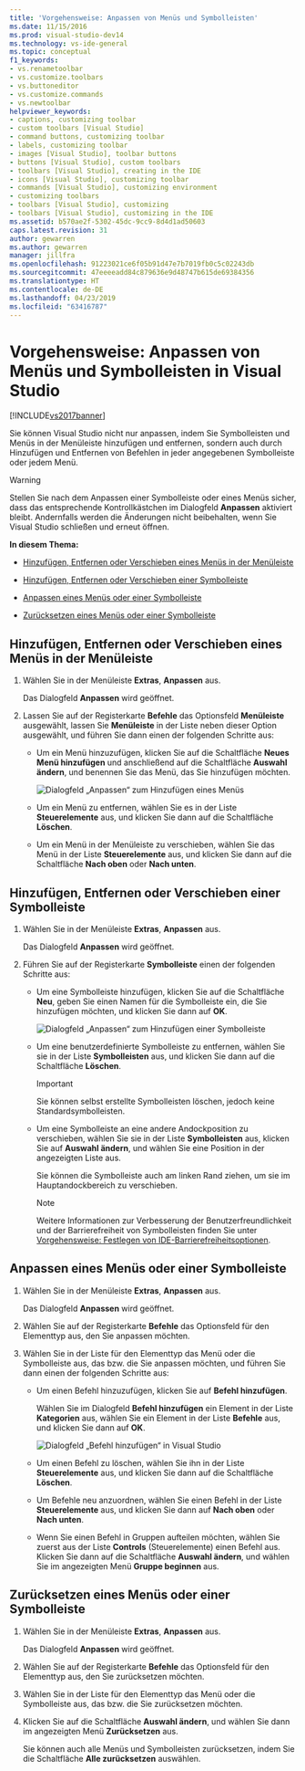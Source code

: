 ```yaml
---
title: 'Vorgehensweise: Anpassen von Menüs und Symbolleisten'
ms.date: 11/15/2016
ms.prod: visual-studio-dev14
ms.technology: vs-ide-general
ms.topic: conceptual
f1_keywords:
- vs.renametoolbar
- vs.customize.toolbars
- vs.buttoneditor
- vs.customize.commands
- vs.newtoolbar
helpviewer_keywords:
- captions, customizing toolbar
- custom toolbars [Visual Studio]
- command buttons, customizing toolbar
- labels, customizing toolbar
- images [Visual Studio], toolbar buttons
- buttons [Visual Studio], custom toolbars
- toolbars [Visual Studio], creating in the IDE
- icons [Visual Studio], customizing toolbar
- commands [Visual Studio], customizing environment
- customizing toolbars
- toolbars [Visual Studio], customizing
- toolbars [Visual Studio], customizing in the IDE
ms.assetid: b570ae2f-5302-45dc-9cc9-8d4d1ad50603
caps.latest.revision: 31
author: gewarren
ms.author: gewarren
manager: jillfra
ms.openlocfilehash: 91223021ce6f05b91d47e7b7019fb0c5c02243db
ms.sourcegitcommit: 47eeeeadd84c879636e9d48747b615de69384356
ms.translationtype: HT
ms.contentlocale: de-DE
ms.lasthandoff: 04/23/2019
ms.locfileid: "63416787"
---
```

# <a name="how-to-customize-menus-and-toolbars-in-visual-studio"></a>Vorgehensweise: Anpassen von Menüs und Symbolleisten in Visual Studio
[!INCLUDE[vs2017banner](../includes/vs2017banner.md)]

Sie können Visual Studio nicht nur anpassen, indem Sie Symbolleisten und Menüs in der Menüleiste hinzufügen und entfernen, sondern auch durch Hinzufügen und Entfernen von Befehlen in jeder angegebenen Symbolleiste oder jedem Menü.

> [!WARNING]
> Stellen Sie nach dem Anpassen einer Symbolleiste oder eines Menüs sicher, dass das entsprechende Kontrollkästchen im Dialogfeld **Anpassen** aktiviert bleibt. Andernfalls werden die Änderungen nicht beibehalten, wenn Sie Visual Studio schließen und erneut öffnen.

 **In diesem Thema:**

- [Hinzufügen, Entfernen oder Verschieben eines Menüs in der Menüleiste](../ide/how-to-customize-menus-and-toolbars-in-visual-studio.md#bkmk_addmenu)

- [Hinzufügen, Entfernen oder Verschieben einer Symbolleiste](../ide/how-to-customize-menus-and-toolbars-in-visual-studio.md#bkmk_addtoolbar)

- [Anpassen eines Menüs oder einer Symbolleiste](../ide/how-to-customize-menus-and-toolbars-in-visual-studio.md#bkmk_customize)

- [Zurücksetzen eines Menüs oder einer Symbolleiste](../ide/how-to-customize-menus-and-toolbars-in-visual-studio.md#bkmk_reset)

## <a name="bkmk_addmenu"></a> Hinzufügen, Entfernen oder Verschieben eines Menüs in der Menüleiste

1. Wählen Sie in der Menüleiste **Extras**, **Anpassen** aus.

     Das Dialogfeld **Anpassen** wird geöffnet.

2. Lassen Sie auf der Registerkarte **Befehle** das Optionsfeld **Menüleiste** ausgewählt, lassen Sie **Menüleiste** in der Liste neben dieser Option ausgewählt, und führen Sie dann einen der folgenden Schritte aus:

    - Um ein Menü hinzuzufügen, klicken Sie auf die Schaltfläche **Neues Menü hinzufügen** und anschließend auf die Schaltfläche **Auswahl ändern**, und benennen Sie das Menü, das Sie hinzufügen möchten.

         ![Dialogfeld „Anpassen“ zum Hinzufügen eines Menüs](../ide/media/addmenu.png "AddMenu")

    - Um ein Menü zu entfernen, wählen Sie es in der Liste **Steuerelemente** aus, und klicken Sie dann auf die Schaltfläche **Löschen**.

    - Um ein Menü in der Menüleiste zu verschieben, wählen Sie das Menü in der Liste **Steuerelemente** aus, und klicken Sie dann auf die Schaltfläche **Nach oben** oder **Nach unten**.

## <a name="bkmk_addtoolbar"></a> Hinzufügen, Entfernen oder Verschieben einer Symbolleiste

1. Wählen Sie in der Menüleiste **Extras**, **Anpassen** aus.

     Das Dialogfeld **Anpassen** wird geöffnet.

2. Führen Sie auf der Registerkarte **Symbolleiste** einen der folgenden Schritte aus:

    - Um eine Symbolleiste hinzufügen, klicken Sie auf die Schaltfläche **Neu**, geben Sie einen Namen für die Symbolleiste ein, die Sie hinzufügen möchten, und klicken Sie dann auf **OK**.

         ![Dialogfeld „Anpassen“ zum Hinzufügen einer Symbolleiste](../ide/media/addtoolbar.png "AddToolbar")

    - Um eine benutzerdefinierte Symbolleiste zu entfernen, wählen Sie sie in der Liste **Symbolleisten** aus, und klicken Sie dann auf die Schaltfläche **Löschen**.

        > [!IMPORTANT]
        > Sie können selbst erstellte Symbolleisten löschen, jedoch keine Standardsymbolleisten.

    - Um eine Symbolleiste an eine andere Andockposition zu verschieben, wählen Sie sie in der Liste **Symbolleisten** aus, klicken Sie auf **Auswahl ändern**, und wählen Sie eine Position in der angezeigten Liste aus.

         Sie können die Symbolleiste auch am linken Rand ziehen, um sie im Hauptandockbereich zu verschieben.

        > [!NOTE]
        > Weitere Informationen zur Verbesserung der Benutzerfreundlichkeit und der Barrierefreiheit von Symbolleisten finden Sie unter [Vorgehensweise: Festlegen von IDE-Barrierefreiheitsoptionen](../ide/reference/how-to-set-ide-accessibility-options.md).

## <a name="bkmk_customize"></a> Anpassen eines Menüs oder einer Symbolleiste

1. Wählen Sie in der Menüleiste **Extras**, **Anpassen** aus.

     Das Dialogfeld **Anpassen** wird geöffnet.

2. Wählen Sie auf der Registerkarte **Befehle** das Optionsfeld für den Elementtyp aus, den Sie anpassen möchten.

3. Wählen Sie in der Liste für den Elementtyp das Menü oder die Symbolleiste aus, das bzw. die Sie anpassen möchten, und führen Sie dann einen der folgenden Schritte aus:

    - Um einen Befehl hinzuzufügen, klicken Sie auf **Befehl hinzufügen**.

         Wählen Sie im Dialogfeld **Befehl hinzufügen** ein Element in der Liste **Kategorien** aus, wählen Sie ein Element in der Liste **Befehle** aus, und klicken Sie dann auf **OK**.

         ![Dialogfeld „Befehl hinzufügen“ in Visual Studio](../ide/media/addcommand.png "AddCommand")

    - Um einen Befehl zu löschen, wählen Sie ihn in der Liste **Steuerelemente** aus, und klicken Sie dann auf die Schaltfläche **Löschen**.

    - Um Befehle neu anzuordnen, wählen Sie einen Befehl in der Liste **Steuerelemente** aus, und klicken Sie dann auf **Nach oben** oder **Nach unten**.

    - Wenn Sie einen Befehl in Gruppen aufteilen möchten, wählen Sie zuerst aus der Liste **Controls** (Steuerelemente) einen Befehl aus. Klicken Sie dann auf die Schaltfläche **Auswahl ändern**, und wählen Sie im angezeigten Menü **Gruppe beginnen** aus.

## <a name="bkmk_reset"></a>Zurücksetzen eines Menüs oder einer Symbolleiste

1. Wählen Sie in der Menüleiste **Extras**, **Anpassen** aus.

     Das Dialogfeld **Anpassen** wird geöffnet.

2. Wählen Sie auf der Registerkarte **Befehle** das Optionsfeld für den Elementtyp aus, den Sie zurücksetzen möchten.

3. Wählen Sie in der Liste für den Elementtyp das Menü oder die Symbolleiste aus, das bzw. die Sie zurücksetzen möchten.

4. Klicken Sie auf die Schaltfläche **Auswahl ändern**, und wählen Sie dann im angezeigten Menü **Zurücksetzen** aus.

     Sie können auch alle Menüs und Symbolleisten zurücksetzen, indem Sie die Schaltfläche **Alle zurücksetzen** auswählen.

